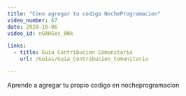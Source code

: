 ```yaml
---
title: "Cono agregar tu codigo NocheProgramacion"
video_number: 67
date: 2020-10-06
video_id: nGAHSes_0Nk

links:
  - title: Guia Contribucion Comunitaria
    url: /Guias/Guia_Contribucion_Comunitaria

---
```


Aprende a agregar tu propio codigo en nocheprogramacion
